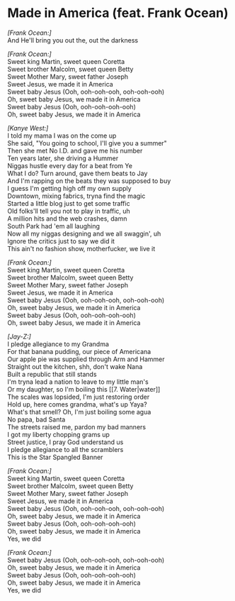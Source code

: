 # Made in America (feat. Frank Ocean)

_[Frank Ocean:]_  
And He'll bring you out the, out the darkness  

_[Frank Ocean:]_  
Sweet king Martin, sweet queen Coretta  
Sweet brother Malcolm, sweet queen Betty  
Sweet Mother Mary, sweet father Joseph  
Sweet Jesus, we made it in America  
Sweet baby Jesus (Ooh, ooh-ooh-ooh, ooh-ooh-ooh)  
Oh, sweet baby Jesus, we made it in America  
Sweet baby Jesus (Ooh, ooh-ooh-ooh-ooh)  
Oh, sweet baby Jesus, we made it in America  

_[Kanye West:]_  
I told my mama I was on the come up  
She said, "You going to school, I'll give you a summer"  
Then she met No I.D. and gave me his number  
Ten years later, she driving a Hummer  
Niggas hustle every day for a beat from Ye  
What I do? Turn around, gave them beats to Jay  
And I'm rapping on the beats they was supposed to buy  
I guess I'm getting high off my own supply  
Downtown, mixing fabrics, tryna find the magic  
Started a little blog just to get some traffic  
Old folks'll tell you not to play in traffic, uh  
A million hits and the web crashes, damn  
South Park had 'em all laughing  
Now all my niggas designing and we all swaggin', uh  
Ignore the critics just to say we did it  
This ain't no fashion show, motherfucker, we live it  

_[Frank Ocean:]_  
Sweet king Martin, sweet queen Coretta  
Sweet brother Malcolm, sweet queen Betty  
Sweet Mother Mary, sweet father Joseph  
Sweet Jesus, we made it in America  
Sweet baby Jesus (Ooh, ooh-ooh-ooh, ooh-ooh-ooh)  
Oh, sweet baby Jesus, we made it in America  
Sweet baby Jesus (Ooh, ooh-ooh-ooh-ooh)  
Oh, sweet baby Jesus, we made it in America  

_[Jay-Z:]_  
I pledge allegiance to my Grandma  
For that banana pudding, our piece of Americana  
Our apple pie was supplied through Arm and Hammer  
Straight out the kitchen, shh, don't wake Nana  
Built a republic that still stands  
I'm tryna lead a nation to leave to my little man's  
Or my daughter, so I'm boiling this [[7. Water|water]]  
The scales was lopsided, I'm just restoring order  
Hold up, here comes grandma, what's up Yaya?  
What's that smell? Oh, I'm just boiling some agua  
No papa, bad Santa  
The streets raised me, pardon my bad manners  
I got my liberty chopping grams up  
Street justice, I pray God understand us  
I pledge allegiance to all the scramblers  
This is the Star Spangled Banner  

_[Frank Ocean:]_  
Sweet king Martin, sweet queen Coretta  
Sweet brother Malcolm, sweet queen Betty  
Sweet Mother Mary, sweet father Joseph  
Sweet Jesus, we made it in America  
Sweet baby Jesus (Ooh, ooh-ooh-ooh, ooh-ooh-ooh)  
Oh, sweet baby Jesus, we made it in America  
Sweet baby Jesus (Ooh, ooh-ooh-ooh-ooh)  
Oh, sweet baby Jesus, we made it in America  
Yes, we did  

_[Frank Ocean:]_  
Sweet baby Jesus (Ooh, ooh-ooh-ooh, ooh-ooh-ooh)  
Oh, sweet baby Jesus, we made it in America  
Sweet baby Jesus (Ooh, ooh-ooh-ooh-ooh)  
Oh, sweet baby Jesus, we made it in America  
Yes, we did
